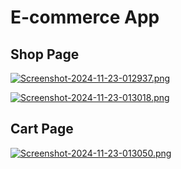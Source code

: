 # E-commerce App

## Shop Page
[![Screenshot-2024-11-23-012937.png](https://i.postimg.cc/59rmdVsC/Screenshot-2024-11-23-012937.png)](https://postimg.cc/kDxSKk3J)

[![Screenshot-2024-11-23-013018.png](https://i.postimg.cc/Mp5DLjNW/Screenshot-2024-11-23-013018.png)](https://postimg.cc/hXJTzhKw)
## Cart Page
[![Screenshot-2024-11-23-013050.png](https://i.postimg.cc/NMHRQyJ2/Screenshot-2024-11-23-013050.png)](https://postimg.cc/XGnr8v0n)
